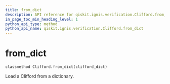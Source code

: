 ```yaml
---
title: from_dict
description: API reference for qiskit.ignis.verification.Clifford.from_dict
in_page_toc_min_heading_level: 1
python_api_type: method
python_api_name: qiskit.ignis.verification.Clifford.from_dict
---
```


# from\_dict

<span id="qiskit.ignis.verification.Clifford.from_dict" />

`classmethod Clifford.from_dict(clifford_dict)`

Load a Clifford from a dictionary.

